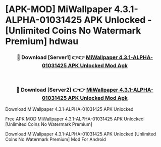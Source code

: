 # [APK-MOD] MiWallpaper 4.3.1-ALPHA-01031425 APK Unlocked - [Unlimited Coins No Watermark Premium] hdwau



<div align="center">
<h3>🔴 Download [Server1] 👉👉 <a href="https://momento.my/?title=MiWallpaper_4.3.1-ALPHA-01031425_APK_Unlocked">MiWallpaper 4.3.1-ALPHA-01031425 APK Unlocked Mod Apk</a></h3><br>

<h3>🔴 Download [Server2] 👉👉 <a href="https://momento.my/?title=MiWallpaper_4.3.1-ALPHA-01031425_APK_Unlocked">MiWallpaper 4.3.1-ALPHA-01031425 APK Unlocked Mod Apk</a></h3>
</div>



Download MiWallpaper 4.3.1-ALPHA-01031425 APK Unlocked 

Free APK MOD MiWallpaper 4.3.1-ALPHA-01031425 APK Unlocked [Unlimited Coins No Watermark Premium]

Download MiWallpaper 4.3.1-ALPHA-01031425 APK Unlocked [Unlimited Coins No Watermark Premium] Mod For Android
